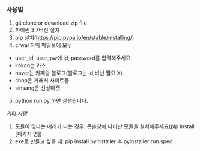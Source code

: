 ### 사용법
1. git clone or download zip file
2. 파이썬 3.7버전 설치
3. pip 설치(https://pip.pypa.io/en/stable/installing/)
4. crwal 하위 파일들에 모두
* user_id, user_pw에 id, password를 입력해주세요
* kakao는 카스
* naver는 카페랑 블로그(블로그는 id,비번 필요 X)
* shop은 거래처 사이트들
* sinsang은 신상마켓
5. python run.py 하면 실행됩니다.

*기타 사항*
1. 모듈이 없다는 에러가 나는 경우: 콘솔창에 나타난 모듈을 설치해주세요(pip install [패키지 명])
2. exe로 만들고 싶을 때: pip install pyinstaller 후 pyinstaller run.spec